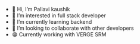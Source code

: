 - 👋 Hi, I’m Pallavi kaushik
- 👀 I’m interested in full stack developer
- 🌱 I’m currently learning backend 
- 💞️ I’m looking to collaborate with other developers 
- 😁 Currently working with VERGE SRM

<!---
kaushik0030/kaushik0030 is a ✨ special ✨ repository because its `README.md` (this file) appears on your GitHub profile.
You can click the Preview link to take a look at your changes.
--->
